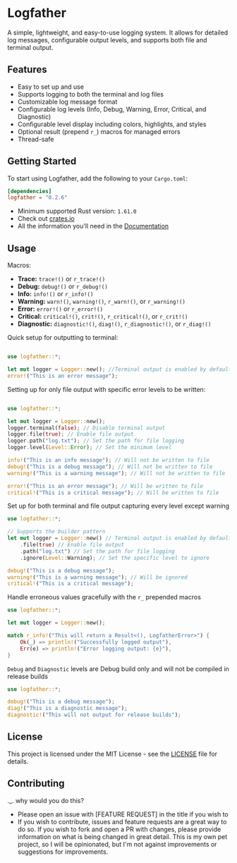 # Logfather

A simple, lightweight, and easy-to-use logging system. It allows for detailed log messages, configurable output levels, and supports both file and terminal output.

## Features
- Easy to set up and use
- Supports logging to both the terminal and log files
- Customizable log message format
- Configurable log levels (Info, Debug, Warning, Error, Critical, and Diagnostic)
- Configurable level display including colors, highlights, and styles
- Optional result (prepend `r_`) macros for managed errors
- Thread-safe

## Getting Started
To start using Logfather, add the following to your `Cargo.toml`:
```toml
[dependencies]
logfather = "0.2.6"
```
- Minimum supported Rust version: `1.61.0`
- Check out [crates.io](https://crates.io/crates/logfather)
- All the information you'll need in the [Documentation](https://docs.rs/logfather/0.2.5/logfather/)

## Usage
Macros:
- <b>Trace:</b> `trace!()` or `r_trace!()`
- <b>Debug:</b> `debug!()` or `r_debug!()`
- <b>Info:</b> `info!()` or `r_info!()`
- <b>Warning:</b> `warn!()`, `warning!()`, `r_warn!()`, or `r_warning!()`
- <b>Error:</b> `error!()` or `r_error!()`
- <b>Critical:</b> `critical!()`, `crit!()`, `r_critical!()`, or `r_crit!()`
- <b>Diagnostic:</b> `diagnostic!()`, `diag!()`, `r_diagnostic!()`, or `r_diag!()`

Quick setup for outputting to terminal:
```rust

use logfather::*;

let mut logger = Logger::new(); //Terminal output is enabled by default
error!("This is an error message");
```


Setting up for only file output with specific error levels to be written:
```rust

use logfather::*;

let mut logger = Logger::new();
logger.terminal(false); // Disable terminal output 
logger.file(true); // Enable file output
logger.path("log.txt"); // Set the path for file logging
logger.level(Level::Error); // Set the minimum level

info!("This is an info message"); // Will not be written to file
debug!("This is a debug message"); // Will not be written to file
warning!("This is a warning message"); // Will not be written to file

error!("This is an error message"); // Will be written to file
critical!("This is a critical message"); // Will be written to file
```
Set up for both terminal and file output capturing every level except warning
```rust
use logfather::*;

// Supports the builder pattern
let mut logger = Logger::new() // Terminal output is enabled by default
    .file(true) // Enable file output
    .path("log.txt") // Set the path for file logging
    .ignore(Level::Warning); // Set the specific level to ignore

debug!("This is a debug message");
warning!("This is a warning message"); // Will be ignored
critical!("This is a critical message");
```
Handle erroneous values gracefully with the `r_` prepended macros
```rust
use logfather::*;

let mut logger = Logger::new();

match r_info!("This will return a Result<(), LogfatherError>") {
    Ok(_) => println!("Successfully logged output"),
    Err(e) => println!("Error logging output: {e}"),
}
```

`Debug` and `Diagnostic` levels are Debug build only and will not be compiled in release builds
```rust
use logfather::*;

debug!("This is a debug message");
diag!("This is a diagnostic message"); 
diagnostic!("This will not output for release builds");
```
## License
This project is licensed under the MIT License - see the [LICENSE](LICENSE) file for details.

## Contributing
._. why would you do this?
- Please open an issue with [FEATURE REQUEST] in the title if you wish to
- If you wish to contribute, issues and feature requests are a great way to do so. If you wish to fork and open a PR with changes, please provide information on what is being changed in great detail. This is my own pet project, so I will be opinionated, but I'm not against improvements or suggestions for improvements.
